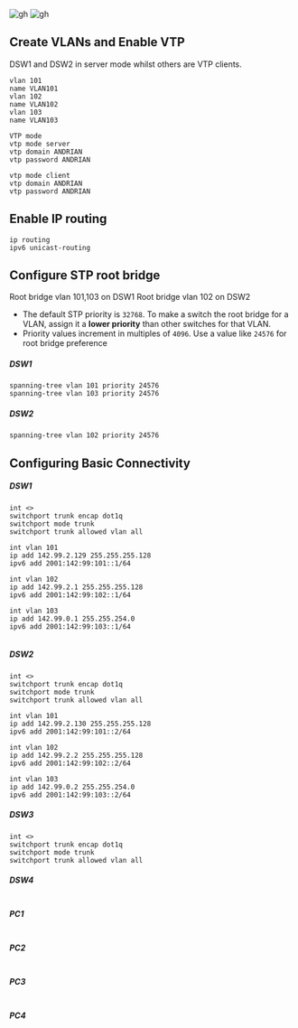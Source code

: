 ![gh](https://raw.githubusercontent.com/ndriannazriel04/Advanced-Network-Tech/main/obsidian/images1733746637000phtu3y.png)
![gh](https://raw.githubusercontent.com/ndriannazriel04/Advanced-Network-Tech/main/obsidian/images1733747790000t2ts3t.png)

## Create VLANs and Enable VTP

DSW1 and DSW2 in server mode whilst others are VTP clients.

```
vlan 101
name VLAN101
vlan 102
name VLAN102
vlan 103
name VLAN103

VTP mode
vtp mode server
vtp domain ANDRIAN
vtp password ANDRIAN

vtp mode client
vtp domain ANDRIAN
vtp password ANDRIAN
```

## Enable IP routing
```
ip routing
ipv6 unicast-routing
```

## Configure STP root bridge
Root bridge vlan 101,103 on DSW1
Root bridge vlan 102 on DSW2

- The default STP priority is `32768`. To make a switch the root bridge for a VLAN, assign it a **lower priority** than other switches for that VLAN.
- Priority values increment in multiples of `4096`. Use a value like `24576` for root bridge preference

##### DSW1
```
spanning-tree vlan 101 priority 24576
spanning-tree vlan 103 priority 24576
```

##### DSW2
```
spanning-tree vlan 102 priority 24576
```

## Configuring Basic Connectivity

##### DSW1
```
int <>
switchport trunk encap dot1q
switchport mode trunk
switchport trunk allowed vlan all

int vlan 101
ip add 142.99.2.129 255.255.255.128 
ipv6 add 2001:142:99:101::1/64

int vlan 102
ip add 142.99.2.1 255.255.255.128
ipv6 add 2001:142:99:102::1/64

int vlan 103
ip add 142.99.0.1 255.255.254.0
ipv6 add 2001:142:99:103::1/64


```

##### DSW2
```
int <>
switchport trunk encap dot1q
switchport mode trunk
switchport trunk allowed vlan all

int vlan 101
ip add 142.99.2.130 255.255.255.128 
ipv6 add 2001:142:99:101::2/64

int vlan 102
ip add 142.99.2.2 255.255.255.128
ipv6 add 2001:142:99:102::2/64

int vlan 103
ip add 142.99.0.2 255.255.254.0
ipv6 add 2001:142:99:103::2/64

```

##### DSW3
```
int <>
switchport trunk encap dot1q
switchport mode trunk
switchport trunk allowed vlan all
```

##### DSW4
```

```


##### PC1
```

```

##### PC2
```

```

##### PC3
```

```

##### PC4
```

```